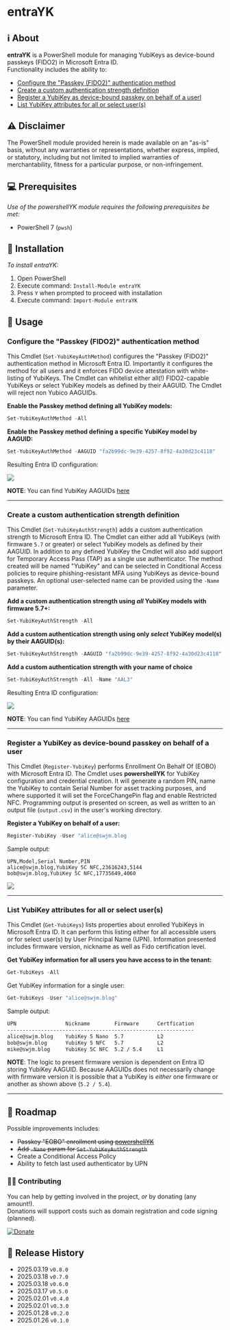 # entraYK

## ℹ️ About
**entraYK** is a PowerShell module for managing YubiKeys as device-bound passkeys (FIDO2) in Microsoft Entra ID.   
Functionality includes the ability to: 

- [Configure the "Passkey (FIDO2)" authentication method](#configure-the-passkey-fido2-authentication-method)    
- [Create a custom authentication strength definition](#create-a-custom-authentication-strength-definition)  
- [Register a YubiKey as device-bound passkey on behalf of a userl](#register-a-yubikey-as-device-bound-passkey-on-behalf-of-a-user)  
- [List YubiKey attributes for all or select user(s)](#list-yubikey-attributes-for-all-or-select-users)   

## ⚠️ Disclaimer
The PowerShell module provided herein is made available on an "as-is" basis, without any warranties or representations, whether express, implied, or statutory, including but not limited to implied warranties of merchantability, fitness for a particular purpose, or non-infringement.

## 💻 Prerequisites
_Use of the powershellYK module requires the following prerequisites be met:_
- PowerShell 7 (```pwsh```)

## 💾 Installation
_To install entraYK:_

1. Open PowerShell
2. Execute command: ```Install-Module entraYK```
3. Press ```Y``` when prompted to proceed with installation
4. Execute command: ```Import-Module entraYK```

## 📖 Usage

### Configure the "Passkey (FIDO2)" authentication method
This Cmdlet (`Set-YubiKeyAuthMethod`) configures the "Passkey (FIDO2)" authentication method in Microsoft Entra ID. Importantly it configures the method for all users and it enforces FIDO device attestation with white-listing of YubiKeys. The Cmdlet can whitelist either all(!) FIDO2-capable YubiKeys or select YubiKey models as defined by their AAGUID. The Cmdlet will reject non Yubico AAGUIDs.

   
**Enable the Passkey method defining all YubiKey models:**
```powershell
Set-YubiKeyAuthMethod -All
```
**Enable the Passkey method defining a specific YubiKey model by AAGUID:**
```powershell
Set-YubiKeyAuthMethod -AAGUID "fa2b99dc-9e39-4257-8f92-4a30d23c4118"
```
Resulting Entra ID configuration:   

![](/images/Set-YubiKeyAuthMethod.png)

**NOTE**: You can find YubiKey AAGUIDs [here](https://jmarkstrom.github.io/aaguids/)

---

### Create a custom authentication strength definition
This Cmdlet (`Set-YubiKeyAuthStrength`) adds a custom authentication strength to Microsoft Entra ID. The Cmdlet can either add all YubiKeys (with firmware `5.7` or greater) or select YubiKey models as defined by their AAGUID. In addition to any defined YubiKey the Cmdlet will also add support for Temporary Access Pass (TAP) as a single use authenticator. The method created will be named "YubiKey" and can be selected in Conditional Access policies to require phishing-resistant MFA using YubiKeys as device-bound passkeys. An optional user-selected name can be provided using the `-Name` parameter.

   
**Add a custom authentication strength using _all_ YubiKey models with firmware 5.7+:**
```powershell
Set-YubiKeyAuthStrength -All
```
**Add a custom authentication strength using only _select_ YubiKey model(s) by their AAGUID(s):**
```powershell
Set-YubiKeyAuthStrength -AAGUID "fa2b99dc-9e39-4257-8f92-4a30d23c4118"
```
**Add a custom authentication strength with your name of choice**
```powershell
Set-YubiKeyAuthStrength -All -Name "AAL3"
```

Resulting Entra ID configuration:   

![](/images/Set-YubiKeyAuthStrength.png)

**NOTE**: You can find YubiKey AAGUIDs [here](https://jmarkstrom.github.io/aaguids/)


---

### Register a YubiKey as device-bound passkey on behalf of a user
This Cmdlet (`Register-YubiKey`) performs Enrollment On Behalf Of (EOBO) with Microsoft Entra ID. The Cmdlet uses **powershellYK** for YubiKey configuration and credential creation. It will generate a random PIN, name the YubiKey to contain Serial Number for asset tracking purposes, and where supported it will set the ForceChangePin flag and enable Restricted NFC. Programming output is presented on screen, as well as written to an output file (`output.csv`) in the user's working directory.


**Register a YubiKey on behalf of a user:**
```powershell
Register-YubiKey -User "alice@swjm.blog
```
Sample output:   

```csv
UPN,Model,Serial Number,PIN
alice@swjm.blog,YubiKey 5C NFC,23616243,5144
bob@swjm.blog,YubiKey 5C NFC,17735649,4060
```
![](/images/Register-YubiKey.png)

---

### List YubiKey attributes for all or select user(s)
This Cmdlet (`Get-YubiKeys`) lists properties about enrolled YubiKeys in Microsoft Entra ID. It can perform this listing either for all accessible users or for select user(s) by User Principal Name (UPN). Information presented includes firmware version, nickname as well as Fido certification level.


**Get YubiKey information for all users you have access to in the tenant:**
```powershell
Get-YubiKeys -All
```
Get YubiKey information for a single user:
```powershell
Get-YubiKeys -User "alice@swjm.blog" 
```

Sample output:   


```bash
UPN                Nickname        Firmware      Certfication
-------------------------------------------------------------
alice@swjm.blog    YubiKey 5 Nano  5.7           L2
bob@swjm.blog      YubiKey 5 NFC   5.7           L2
mike@swjm.blog     YubiKey 5C NFC  5.2 / 5.4     L1
```
**NOTE**: The logic to present firmware version is dependent on Entra ID storing YubiKey AAGUID.
Because AAGUIDs does not necessarily change with firmware version it is possible that a YubiKey is _either_ one firmware or another as shown above (```5.2 / 5.4```).

---

## 📖 Roadmap
Possible improvements includes:
- ~~Passkey "EOBO" enrollment using [powershellYK](https://github.com/virot/powershellYK)~~
- ~~Add ```-Name``` param for ```Set-YubiKeyAuthStrength```~~
- Create a Conditional Access Policy
- Ability to fetch last used authenticator by UPN


### 🥷🏻 Contributing
You can help by getting involved in the project, _or_ by donating (any amount!).   
Donations will support costs such as domain registration and code signing (planned).

[![Donate](https://www.paypalobjects.com/en_US/i/btn/btn_donate_LG.gif)](https://www.paypal.com/donate/?business=RXAPDEYENCPXS&no_recurring=1&item_name=Help+cover+costs+of+the+SWJM+blog+and+app+code+signing%2C+supporting+a+more+secure+future+for+all.&currency_code=USD)

## 📜 Release History
* 2025.03.19 `v0.8.0`
* 2025.03.18 `v0.7.0`
* 2025.03.18 `v0.6.0`
* 2025.03.17 `v0.5.0`
* 2025.02.01 `v0.4.0`
* 2025.02.01 `v0.3.0`
* 2025.01.28 `v0.2.0`
* 2025.01.26 `v0.1.0`
